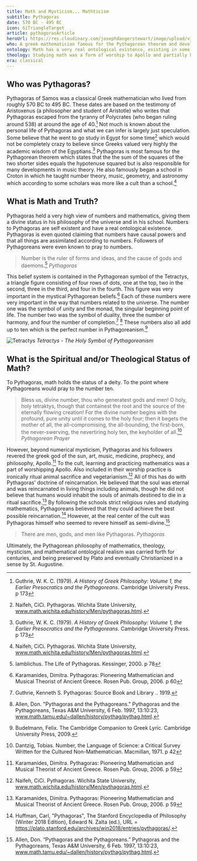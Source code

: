 ```yaml
---
title: Math and Mysticism... Mathticism
subtitle: Pythagoras
date: 570 BC - 495 BC
icon: GiTriangleTarget
article: pythagorasArticle
heroUrl: https://res.cloudinary.com/josephdangerstewart/image/upload/v1555083351/god-and-math/Bronnikov_gimnpifagoreizev.jpg
who: A greek mathematician famous for the Pythagorean theorem and developments in music theory
ontology: Math has a very real ontological existence, existing in some realm with causal power
theology: Studying math was a form of worship to Apollo and partially how one could achieve the best possible reincarnation
era: classical
---
```


## Who was Pythagoras?

Pythagoras of Samos was a classical Greek mathematician who lived from roughly 570 BC to 495 BC. These dates are based on the testimony of Aristoxenus (a philosopher and student of Aristotle) who writes that Pythagoras escaped from the tyranny of Polycrates (who began ruling around 538) at around the age of 40.[^1] Not much is known about the personal life of Pythagoras and what we can infer is largely just speculation. Some believe that he went to go study in Egypt for some time[^2] which would not be completely crazy to believe since Greeks valued very highly the academic wisdom of the Egyptians.[^3] Pythagoras is most famous for the Pythagorean theorem which states that the the sum of the squares of the two shorter sides equals the hypotenuse squared but is also responsible for many developments in music theory. He also famously began a school in Croton in which he taught number theory, music, geometry, and astronomy which according to some scholars was more like a cult than a school.[^4]

## What is Math and Truth?

Pythagoras held a very high view of numbers and mathematics, giving them a divine status in his philosophy of the universe and in his school. Numbers to Pythagoras are self existent and have a real ontological existence. Pythagoras is even quoted claiming that numbers have causal powers and that all things are assimilated according to numbers. Followers of Pythagoreans were even known to pray to numbers.

> Number is the ruler of forms and ideas, and the cause of gods and daemons.[^5]
_Pythagoras_

This belief system is contained in the Pythagorean symbol of the Tetractys, a triangle figure consisting of four rows of dots, one at the top, two in the second, three in the third, and four in the fourth. This figure was very important in the mystical Pythagorean beliefs.[^6] Each of these numbers were very important in the way that numbers related to the universe. The number one was the symbol of unity and the monad, the singular beginning point of life. The number two was the symbol of duality, three the number of harmony, and four the number of completion.[^7] [^8]  These numbers also all add up to ten which is the perfect number in Pythagoreanism.[^9]

![Tetractys](https://res.cloudinary.com/josephdangerstewart/image/upload/v1555083967/god-and-math/200px-Tetractys.svg.png)
_Tetractys - The Holy Symbol of Pythagoreanism_

## What is the Spiritual and/or Theological Status of Math?

To Pythagoras, math holds the status of a deity. To the point where Pythagoreans would pray to the number ten.

> Bless us, divine number, thou who generatest gods and men! O holy, holy tetraktys, though that containest the root and the source of the eternally flowing creation! For the divine number begins with the profound, pure unity until it comes to the holy four; then it begets the mother of all, the all-compromising, the all-bounding, the first-born, the never-swerving, the nevertiring holy ten, the keyholder of all.[^10]
_Pythagorean Prayer_

However, beyond numerical mysticism, Pythagoras and his followers revered the greek god of the sun, art, music, medicine, prophecy, and philosophy, Apollo.[^11] To the cult, learning and practicing mathematics was a part of worshipping Apollo. Also included in their worship practice is ironically ritual animal sacrifice and vegetarianism.[^12] All of this has do with Pythagoras' doctrine of reincarnation. He believed that the soul was eternal and was reincarnated in living things including animals, though he did not believe that humans would inhabit the souls of animals destined to die in a ritual sacrifice.[^13] By following the schools strict religious rules and studying mathematics, Pythagoreans believed that they could achieve the best possible reincarnation.[^14] However, at the real center of the cult was Pythagoras himself who seemed to revere himself as semi-divine.[^15]

> There are men, gods, and men like Pythagoras.
_Pythagoras_

Ultimately, the Pythagorean philosophy of mathematics, theology, mysticism, and mathematical ontological realism was carried forth for centuries, and being preserved by Plato and eventually Christianized in a sense by St. Augustine.

[^1]: Guthrie, W. K. C. (1979). _A History of Greek Philosophy: Volume 1, the Earlier Presocratics and the Pythagoreans_. Cambridge University Press. p 173
[^2]: Naifeh, CiCi. Pythagoras. Wichita State University, www.math.wichita.edu/history/Men/pythagoras.html.
[^3]: Guthrie, W. K. C. (1979). _A History of Greek Philosophy: Volume 1, the Earlier Presocratics and the Pythagoreans_. Cambridge University Press. p 173
[^4]: Naifeh, CiCi. Pythagoras. Wichita State University, www.math.wichita.edu/history/Men/pythagoras.html.
[^5]: Iamblichus. The Life of Pythagoras. Kessinger, 2000. p 78
[^6]: Karamanides, Dimitra. Pythagoras: Pioneering Mathematician and Musical Theorist of Ancient Greece. Rosen Pub. Group, 2006. p 60
[^7]: Guthrie, Kenneth S. Pythagoras: Source Book and Library .. 1919.
[^8]: Allen, Don. "Pythagoras and the Pythagoreans." Pythagoras and the Pythagoreans, Texas A&M University, 6 Feb. 1997, 13:10:23, www.math.tamu.edu/~dallen/history/pythag/pythag.html.
[^9]: Budelmann, Felix. The Cambridge Companion to Greek Lyric. Cambridge University Press, 2009.
[^10]: Dantzig, Tobias. Number, the Language of Science: a Critical Survey Written for the Cultured Non-Mathematician. Macmillan, 1971. p 42
[^11]: Karamanides, Dimitra. Pythagoras: Pioneering Mathematician and Musical Theorist of Ancient Greece. Rosen Pub. Group, 2006. p 59
[^12]: Naifeh, CiCi. Pythagoras. Wichita State University, www.math.wichita.edu/history/Men/pythagoras.html.
[^13]: Karamanides, Dimitra. Pythagoras: Pioneering Mathematician and Musical Theorist of Ancient Greece. Rosen Pub. Group, 2006. p 59
[^14]: Huffman, Carl, "Pythagoras", The Stanford Encyclopedia of Philosophy (Winter 2018 Edition), Edward N. Zalta (ed.), URL = https://plato.stanford.edu/archives/win2018/entries/pythagoras/.
[^15]: Allen, Don. “Pythagoras and the Pythagoreans.” Pythagoras and the Pythagoreans, Texas A&M University, 6 Feb. 1997, 13:10:23, www.math.tamu.edu/~dallen/history/pythag/pythag.html.

